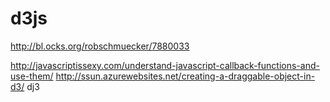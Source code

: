 d3js
====

http://bl.ocks.org/robschmuecker/7880033

http://javascriptissexy.com/understand-javascript-callback-functions-and-use-them/
http://ssun.azurewebsites.net/creating-a-draggable-object-in-d3/
dj3
